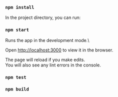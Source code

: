 ### `npm install`

In the project directory, you can run:

### `npm start`

Runs the app in the development mode.\

Open [http://localhost:3000](http://localhost:9000) to view it in the browser.

The page will reload if you make edits.\
You will also see any lint errors in the console.

### `npm test`

### `npm build`

